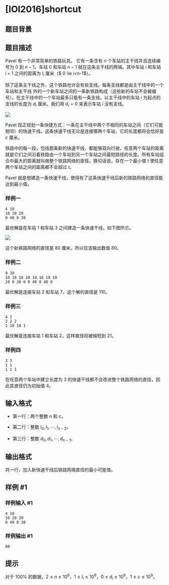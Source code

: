 # [IOI2016]shortcut

## 题目背景



## 题目描述

Pavel 有一个非常简单的铁路玩具。 它有一条含有 $n$ 个车站的主干线并且连续编号为 $0$ 到 $n-1$。车站 $0$ 和车站 $n-1$ 就在这条主干线的两端。其中车站 $i$ 和车站 $i+1$ 之间的距离为 $l_i$ 厘米（$ 0 \le i<n-1$）。

除了这条主干线之外，这个铁路也许会有些支线。每条支线都是由主干线中的一个车站和主干线 外的一个新车站之间的一条新铁路构成（这些新的车站不会被编号）。在主干线中的一个车站最多只能有一条支线。以主干线中的车站 $i$ 为起点的支线的长度为 $d_i$ 厘米。我们用 $d_i=0$ 来表示车站 $i$ 没有支线。

![](https://cdn.luogu.com.cn/upload/image_hosting/h21s6cjy.png)

Pavel 现正规划一条快捷方式：一条在主干线中两个不相同的车站之间（它们可能相邻）的快速干线。这条快速干线无论是连接哪两个车站，它的长度都将会恰好是 $c$ 厘米。

铁路中的每一段，包括那条新的快速干线，都能够双向行驶。任意两个车站的距离就是它们之间沿着铁路由一个车站到另一个车站之间最短路径的长度。所有车站组合中最大的距离就叫做整个铁路网络的直径。换句话说，存在一个最小值 $t$ 使任意两个车站之间的距离都不会超过 $t$。

Pavel 就是想建造一条快速干线，使得有了这条快速干线后新的铁路网络的直径能达到最小值。

### 样例一

```
4 10
10 20 20
0 40 0 30
```

最优解是在车站 $1$ 和车站 $3$ 之间建造一条快速干线，如下图所示。

![](https://cdn.luogu.com.cn/upload/image_hosting/a31c6opk.png)

这个新铁路网络的直径是 $80$ 厘米，所以应该输出数值 $80$。

### 样例二

```
9 30
10 10 10 10 10 10 10 10
20 0 30 0 0 40 0 40 0
```

最优解是连接车站 $2$ 和车站 $7$，这个解的直径是 $110$。

### 样例三

```
4 1
2 2 2
1 10 10 1
```
最优解是连接车站 $1$ 和车站 $2$，这样直径将被缩短到 $21$。

### 样例四

```
3 3
1 1 
1 1 1
```
在任意两个车站中建立长度为 $3$ 的快速干线都不会改进整个铁路网络的直径，因此其直径仍为初始值 $4$。



## 输入格式

- 第一行：两个整数 $n$ 和 $c$，

- 第二行：整数 $l_0,l_1,\cdots,l_{n-2}$，

- 第三行：整数 $d_0,d_1,\cdots,d_{n-1}$。

## 输出格式

共一行，加入新快速干线后铁路网络直径的最小可能值。

## 样例 #1

### 样例输入 #1
```
4 10
10 20 20
0 40 0 30
```

### 样例输出 #1

```
80
```

## 提示

对于 $100\%$ 的数据，$2\le n\le 10^6$，$1\le l_i\le 10^9$，$0\le d_i\le 10^9$，$1\le c\le 10^9$。


